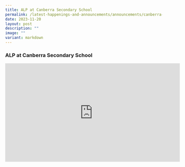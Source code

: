 ```yaml
---
title: ALP at Canberra Secondary School
permalink: /latest-happenings-and-announcements/announcements/canberra-alp/
date: 2023-11-20
layout: post
description: ""
image: ""
variant: markdown
---
```

### ALP at Canberra Secondary School

<iframe allowfullscreen="" allow="accelerometer; autoplay; clipboard-write; encrypted-media; gyroscope; picture-in-picture; web-share" frameborder="0" title="YouTube video player" src="https://www.youtube.com/embed/JKlcAia7gZY?si=cp6tfeiC9RLb9yoq" height="315" width="560"></iframe>